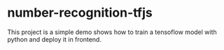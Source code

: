 # number-recognition-tfjs

This project is a simple demo shows how to train a tensoflow model with python and deploy it in frontend.